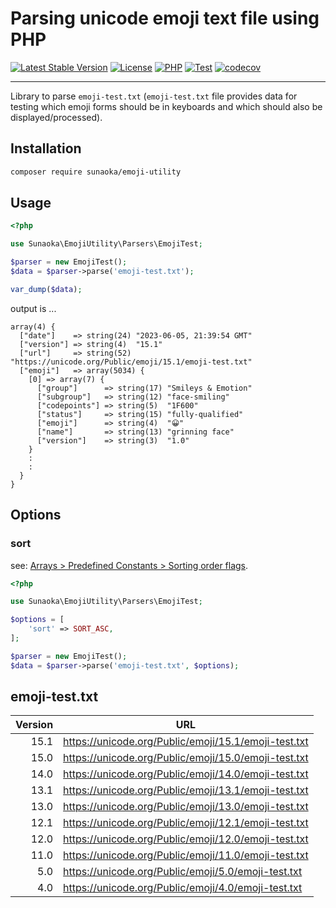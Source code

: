 # Parsing unicode emoji text file using PHP

[![Latest Stable Version](https://poser.pugx.org/sunaoka/emoji-utility/v/stable)](https://packagist.org/packages/sunaoka/emoji-utility)
[![License](https://poser.pugx.org/sunaoka/emoji-utility/license)](https://packagist.org/packages/sunaoka/emoji-utility)
[![PHP](https://img.shields.io/packagist/php-v/sunaoka/emoji-utility)](composer.json)
[![Test](https://github.com/sunaoka/emoji-utility/actions/workflows/test.yml/badge.svg)](https://github.com/sunaoka/emoji-utility/actions/workflows/test.yml)
[![codecov](https://codecov.io/gh/sunaoka/emoji-utility/branch/develop/graph/badge.svg)](https://codecov.io/gh/sunaoka/emoji-utility)

---

Library to parse `emoji-test.txt`
(`emoji-test.txt` file provides data for testing which emoji forms should be in keyboards and which should also be displayed/processed).

## Installation

```bash
composer require sunaoka/emoji-utility
```

## Usage

```php
<?php

use Sunaoka\EmojiUtility\Parsers\EmojiTest;

$parser = new EmojiTest();
$data = $parser->parse('emoji-test.txt');

var_dump($data);
```

output is ...

```text
array(4) {
  ["date"]    => string(24) "2023-06-05, 21:39:54 GMT"
  ["version"] => string(4)  "15.1"
  ["url"]     => string(52) "https://unicode.org/Public/emoji/15.1/emoji-test.txt"
  ["emoji"]   => array(5034) {
    [0] => array(7) {
      ["group"]      => string(17) "Smileys & Emotion"
      ["subgroup"]   => string(12) "face-smiling"
      ["codepoints"] => string(5)  "1F600"
      ["status"]     => string(15) "fully-qualified"
      ["emoji"]      => string(4)  "😀"
      ["name"]       => string(13) "grinning face"
      ["version"]    => string(3)  "1.0"
    }
    :
    :
  }
}
```

## Options

### sort

see: [Arrays > Predefined Constants > Sorting order flags](https://php.net/array.constants).

```php
<?php

use Sunaoka\EmojiUtility\Parsers\EmojiTest;

$options = [
    'sort' => SORT_ASC,
];

$parser = new EmojiTest();
$data = $parser->parse('emoji-test.txt', $options);
```

## emoji-test.txt

| Version | URL                                                  |
| ------: | ---------------------------------------------------- |
|    15.1 | https://unicode.org/Public/emoji/15.1/emoji-test.txt |
|    15.0 | https://unicode.org/Public/emoji/15.0/emoji-test.txt |
|    14.0 | https://unicode.org/Public/emoji/14.0/emoji-test.txt |
|    13.1 | https://unicode.org/Public/emoji/13.1/emoji-test.txt |
|    13.0 | https://unicode.org/Public/emoji/13.0/emoji-test.txt |
|    12.1 | https://unicode.org/Public/emoji/12.1/emoji-test.txt |
|    12.0 | https://unicode.org/Public/emoji/12.0/emoji-test.txt |
|    11.0 | https://unicode.org/Public/emoji/11.0/emoji-test.txt |
|     5.0 | https://unicode.org/Public/emoji/5.0/emoji-test.txt  |
|     4.0 | https://unicode.org/Public/emoji/4.0/emoji-test.txt  |
